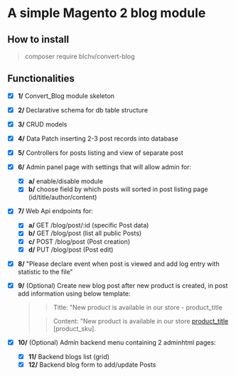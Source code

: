 # A simple Magento 2 blog module

## How to install

> composer require blchv/convert-blog

## Functionalities

- [x] **1/** Convert_Blog module skeleton
- [x] **2/** Declarative schema for db table structure
- [x] **3/** CRUD models
- [x] **4/** Data Patch inserting 2-3 post records into database
- [x] **5/** Controllers for posts listing and view of separate post
- [x] **6/** Admin panel page with settings that will allow admin for:
    - [x] **a/** enable/disable module
    - [x] **b/** choose field by which posts will sorted in post listing page (id/title/author/content)
- [x] **7/** Web Api endpoints for:
    - [x] **a/** GET /blog/post/:id (specific Post data)
    - [x] **b/** GET /blog/post (list all public Posts)
    - [x] **c/** POST /blog/post (Post creation)
    - [x] **d/** PUT /blog/post (Post edit)

- [x] **8/** "Please declare event when post is viewed and add log entry with statistic to the file"
- [x] **9/** (Optional) Create new blog post after new product is created, in post add information using below template:
    > > Title: "New product is available in our store - product_title
    >
    > > Content: "New product is available in our store <a href="product_url"> product_title</a> [product_sku].

- [x] **10/** (Optional) Admin backend menu containing 2 adminhtml pages:
    - [x] **11/** Backend blogs list (grid)
    - [x] **12/** Backend blog form to add/update Posts
